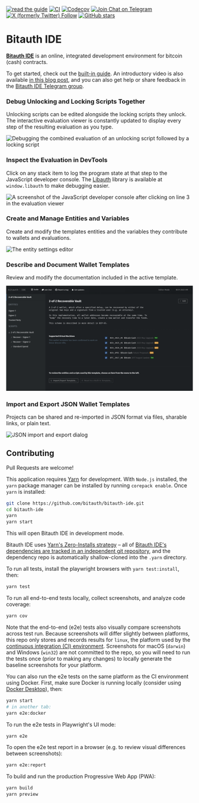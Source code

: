 [![read the guide](https://img.shields.io/badge/read_the_guide-blue)](https://ide.bitauth.com/guide)
[![CI](https://img.shields.io/github/actions/workflow/status/bitauth/bitauth-ide/ci.yml?branch=master)](https://github.com/bitauth/bitauth-ide/actions/workflows/ci.yaml)
[![Codecov](https://img.shields.io/codecov/c/github/bitauth/bitauth-ide/master.svg)](https://codecov.io/gh/bitauth/bitauth-ide)
[![Join Chat on Telegram](https://img.shields.io/badge/chat-Bitauth%20IDE-0088CC?logo=telegram)](https://t.me/bitauth_ide)
[![X (formerly Twitter) Follow](https://img.shields.io/twitter/follow/BitauthIDE)](https://x.com/BitauthIDE)
[![GitHub stars](https://img.shields.io/github/stars/bitauth/bitauth-ide.svg?style=social&logo=github&label=Stars)](https://github.com/bitauth/bitauth-ide)

# Bitauth IDE

**[Bitauth IDE](https://ide.bitauth.com/)** is an online, integrated development environment for bitcoin (cash) contracts.

To get started, check out the [built-in guide](https://ide.bitauth.com/guide). An introductory video is also available [in this blog post](https://blog.bitjson.com/bitauth-ide-write-and-debug-custom-bitcoin-scripts-aad51f6e3f44), and you can also get help or share feedback in the [Bitauth IDE Telegram group](https://t.me/bitauth_ide).

### Debug Unlocking and Locking Scripts Together

Unlocking scripts can be edited alongside the locking scripts they unlock. The interactive evaluation viewer is constantly updated to display every step of the resulting evaluation as you type.

![Debugging the combined evaluation of an unlocking script followed by a locking script](tests/screenshots.spec.ts-snapshots/script-editor-chromium-hd-linux.png)

### Inspect the Evaluation in DevTools

Click on any stack item to log the program state at that step to the JavaScript developer console. The [Libauth](https://libauth.org/) library is available at `window.libauth` to make debugging easier.

![A screenshot of the JavaScript developer console after clicking on line 3 in the evaluation viewer](./public/console.png)

### Create and Manage Entities and Variables

Create and modify the templates entities and the variables they contribute to wallets and evaluations.

![The entity settings editor](tests/screenshots.spec.ts-snapshots/entity-settings-chromium-hd-linux.png)

### Describe and Document Wallet Templates

Review and modify the documentation included in the active template.

![The template settings editor](tests/screenshots.spec.ts-snapshots/template-settings-chromium-hd-linux.png)

### Import and Export JSON Wallet Templates

Projects can be shared and re-imported in JSON format via files, sharable links, or plain text.

![JSON import and export dialog](tests/screenshots.spec.ts-snapshots/template-import-export-chromium-hd-linux.png)

## Contributing

Pull Requests are welcome!

This application requires [Yarn](https://yarnpkg.com/) for development. With `Node.js` installed, the `yarn` package manager can be installed by running `corepack enable`. Once `yarn` is installed:

```sh
git clone https://github.com/bitauth/bitauth-ide.git
cd bitauth-ide
yarn
yarn start
```

This will open Bitauth IDE in development mode.

Bitauth IDE uses [Yarn's Zero-Installs strategy](https://yarnpkg.com/features/zero-installs) – all of [Bitauth IDE's dependencies are tracked in an independent git repository](https://github.com/bitauth/bitauth-ide-dependencies), and the dependency repo is automatically shallow-cloned into the `.yarn` directory.

To run all tests, install the playwright browsers with `yarn test:install`, then:

```sh
yarn test
```

To run all end-to-end tests locally, collect screenshots, and analyze code coverage:

```sh
yarn cov
```

Note that the end-to-end (e2e) tests also visually compare screenshots across test run. Because screenshots will differ slightly between platforms, this repo only stores and records results for `linux`, the platform used by the [continuous integration (CI) environment](./.github/workflows/ci.yml). Screenshots for macOS (`darwin`) and Windows (`win32`) are not committed to the repo, so you will need to run the tests once (prior to making any changes) to locally generate the baseline screenshots for your platform.

You can also run the e2e tests on the same platform as the CI environment using Docker. First, make sure Docker is running locally (consider using [Docker Desktop](https://www.docker.com/products/docker-desktop/)), then:

```sh
yarn start
# in another tab:
yarn e2e:docker
```

To run the e2e tests in Playwright's UI mode:

```sh
yarn e2e
```

To open the e2e test report in a browser (e.g. to review visual differences between screenshots):

```sh
yarn e2e:report
```

To build and run the production Progressive Web App (PWA):

```sh
yarn build
yarn preview
```

